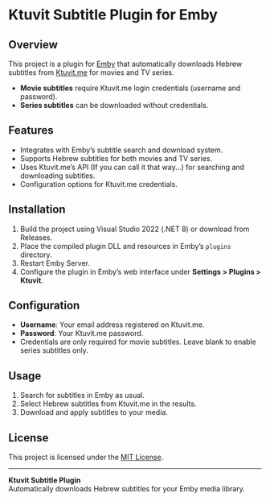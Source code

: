 # Ktuvit Subtitle Plugin for Emby

## Overview

This project is a plugin for [Emby](https://emby.media/) that automatically downloads Hebrew subtitles from [Ktuvit.me](https://www.ktuvit.me) for movies and TV series.  
- **Movie subtitles** require Ktuvit.me login credentials (username and password).
- **Series subtitles** can be downloaded without credentials.

## Features

- Integrates with Emby’s subtitle search and download system.
- Supports Hebrew subtitles for both movies and TV series.
- Uses Ktuvit.me’s API (If you can call it that way...) for searching and downloading subtitles.
- Configuration options for Ktuvit.me credentials.

## Installation

1. Build the project using Visual Studio 2022 (.NET 8) or download from Releases.
2. Place the compiled plugin DLL and resources in Emby’s `plugins` directory.
3. Restart Emby Server.
4. Configure the plugin in Emby’s web interface under __Settings > Plugins > Ktuvit__.

## Configuration

- **Username**: Your email address registered on Ktuvit.me.
- **Password**: Your Ktuvit.me password.
- Credentials are only required for movie subtitles. Leave blank to enable series subtitles only.

## Usage

1. Search for subtitles in Emby as usual.
2. Select Hebrew subtitles from Ktuvit.me in the results.
3. Download and apply subtitles to your media.

## License

This project is licensed under the [MIT License](LICENSE).

---

**Ktuvit Subtitle Plugin**  
Automatically downloads Hebrew subtitles for your Emby media library.
